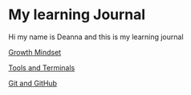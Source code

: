 # My learning Journal

Hi my name is Deanna and this is my learning journal

[Growth Mindset](Growth-mindset.md)

[Tools and Terminals](tools-terminal.md)

[Git and GitHub](git-github.md)



